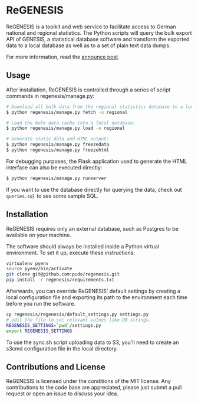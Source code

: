 ReGENESIS
=========

ReGENESIS is a toolkit and web service to facilitate access to German national
and regional statistics. The Python scripts will query the bulk export API of
GENESIS, a statistical database software and transform the exported data to a
local database as well as to a set of plain text data dumps.

For more information, read the [announce post](http://pudo.org/blog/2013/08/08/regenesis.html).


Usage
-----

After installation, ReGENESIS is controlled through a series of script commands
in regenesis/manage.py:
```bash
# Download all bulk data from the regional statistics database to a local cache:
$ python regenesis/manage.py fetch -u regional

# Load the bulk data cache into a local database:
$ python regenesis/manage.py load -u regional

# Generate static data and HTML output:
$ python regenesis/manage.py freezedata
$ python regenesis/manage.py freezehtml
```

For debugging purposes, the Flask application used to generate the HTML interface
can also be executed directly:
```bash
$ python regenesis/manage.py runserver
```

If you want to use the database directly for querying the data, check out ``queries.sql``
to see some sample SQL.


Installation
------------

ReGENESIS requires only an external database, such as Postgres to be available on
your machine.

The software should always be installed inside a Python virtual environment. To set
it up, execute these instructions:
```bash
virtualenv pyenv
source pyenv/bin/activate
git clone git@github.com:pudo/regenesis.git
pip install -r regenesis/requirements.txt
```

Afterwards, you can override ReGENESIS' default settings by creating a local
configuration file and exporting its path to the environment each time before you
run the software.
```bash
cp regenesis/regenesis/default_settings.py settings.py
# edit the file to set relevant values like DB strings.
REGENESIS_SETTINGS=`pwd`/settings.py
export REGENESIS_SETTINGS
```

To use the sync.sh script uploading data to S3, you'll need to create an s3cmd
configuration file in the local directory.


Contributions and License
-------------------------

ReGENESIS is licensed under the conditions of the MIT license. Any contributions
to the code base are appreciated, please just submit a pull request or open an
issue to discuss your idea.

